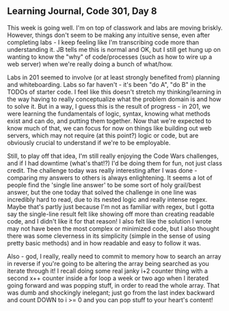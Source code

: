 ## Learning Journal, Code 301, Day 8

This week is going well. I'm on top of classwork and labs are moving briskly. However, things don't seem to be making any intuitive sense, even after completing labs - I keep feeling like I'm transcribing code more than understanding it. JB tells me this is normal and OK, but I still get hung up on wanting to know the "why" of code/processes (such as how to wire up a web server) when we're really doing a bunch of what/how.

Labs in 201 seemed to involve (or at least strongly benefited from) planning and whiteboarding. Labs so far haven't - it's been "do A", "do B" in the TODOs of starter code. I feel like this doesn't stretch my thinking/learning in the way having to really conceptualize what the problem domain is and how to solve it. But in a way, I guess this is the result of progress - in 201, we were learning the fundamentals of logic, syntax, knowing what methods exist and can do, and putting them together. Now that we're expected to know much of that, we can focus for now on things like building out web servers, which may not require (at this point?) logic or code, but are obviously crucial to understand if we're to be employable.

Still, to play off that idea, I'm still really enjoying the Code Wars challenges, and if I had downtime (what's that!?) I'd be doing them for fun, not just class credit. The challenge today was really interesting after I was done - comparing my answers to others is always enlightening. It seems a lot of people find the 'single line answer' to be some sort of holy grail/best answer, but the one today that solved the challenge in one line was incredibly hard to read, due to its nested logic and really intense regex. Maybe that's partly just because I'm not as familiar with regex, but I gotta say the single-line result felt like showing off more than creating readable code, and I didn't like it for that reason! I also felt like the solution I wrote may not have been the most complex or minimized code, but I also thought there was some cleverness in its simplicity (simple in the sense of using pretty basic methods) and in how readable and easy to follow it was.

Also - god, I really, really need to commit to memory how to search an array in reverse if you're going to be altering the array being searched as you iterate through it! I recall doing some real janky i+2 counter thing with a second x++ counter inside a for loop a week or two ago when I iterated going forward and was popping stuff, in order to read the whole array. That was dumb and shockingly inelegant; just go from the last index backward and count DOWN to i >= 0 and you can pop stuff to your heart's content!
